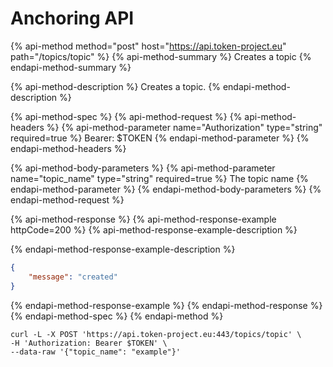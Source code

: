 # Anchoring API

{% api-method method="post" host="https://api.token-project.eu" path="/topics/topic" %}
{% api-method-summary %}
Creates a topic
{% endapi-method-summary %}

{% api-method-description %}
Creates a topic.
{% endapi-method-description %}

{% api-method-spec %}
{% api-method-request %}
{% api-method-headers %}
{% api-method-parameter name="Authorization" type="string" required=true %}
Bearer: $TOKEN
{% endapi-method-parameter %}
{% endapi-method-headers %}

{% api-method-body-parameters %}
{% api-method-parameter name="topic_name" type="string" required=true %}
The topic name
{% endapi-method-parameter %}
{% endapi-method-body-parameters %}
{% endapi-method-request %}

{% api-method-response %}
{% api-method-response-example httpCode=200 %}
{% api-method-response-example-description %}

{% endapi-method-response-example-description %}

```json
{
    "message": "created"
}
```
{% endapi-method-response-example %}
{% endapi-method-response %}
{% endapi-method-spec %}
{% endapi-method %}

```text
curl -L -X POST 'https://api.token-project.eu:443/topics/topic' \
-H 'Authorization: Bearer $TOKEN' \
--data-raw '{"topic_name": "example"}'
```